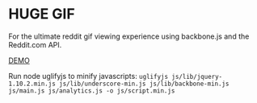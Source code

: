 # HUGE GIF

For the ultimate reddit gif viewing experience using backbone.js and the Reddit.com API.

[DEMO](http://patmood.github.io/hugegif)

Run node uglifyjs to minify javascripts:
`uglifyjs js/lib/jquery-1.10.2.min.js js/lib/underscore-min.js js/lib/backbone-min.js js/main.js js/analytics.js -o js/script.min.js`
